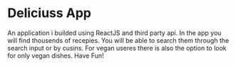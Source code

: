 # Deliciuss App

An application i builded using ReactJS and third party api. In the app you will find thousends of recepies. You will be able to search them through the search input or by cusins. For vegan useres there is also the option to look for only vegan dishes.
Have Fun!
